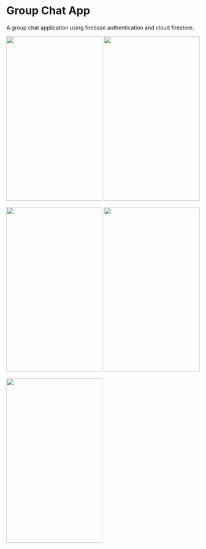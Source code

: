 # Group Chat App

A group chat application using firebase authentication and cloud firestore.

<img src=https://user-images.githubusercontent.com/56589369/97156937-76241780-1788-11eb-91de-969c1e445aaa.png height="430" width="250"> <img src=https://user-images.githubusercontent.com/56589369/97156956-7b816200-1788-11eb-974c-df93e86bf981.png height="430" width="250">

<img src=https://user-images.githubusercontent.com/56589369/97156958-7e7c5280-1788-11eb-97c5-1f226ab3bb1c.png height="430" width="250"> <img src=https://user-images.githubusercontent.com/56589369/97156974-82a87000-1788-11eb-8fe0-4448b3410835.png height="430" width="250">

<img src=https://user-images.githubusercontent.com/56589369/97156983-850aca00-1788-11eb-912c-4401e09dd2db.png height="430" width="250">
